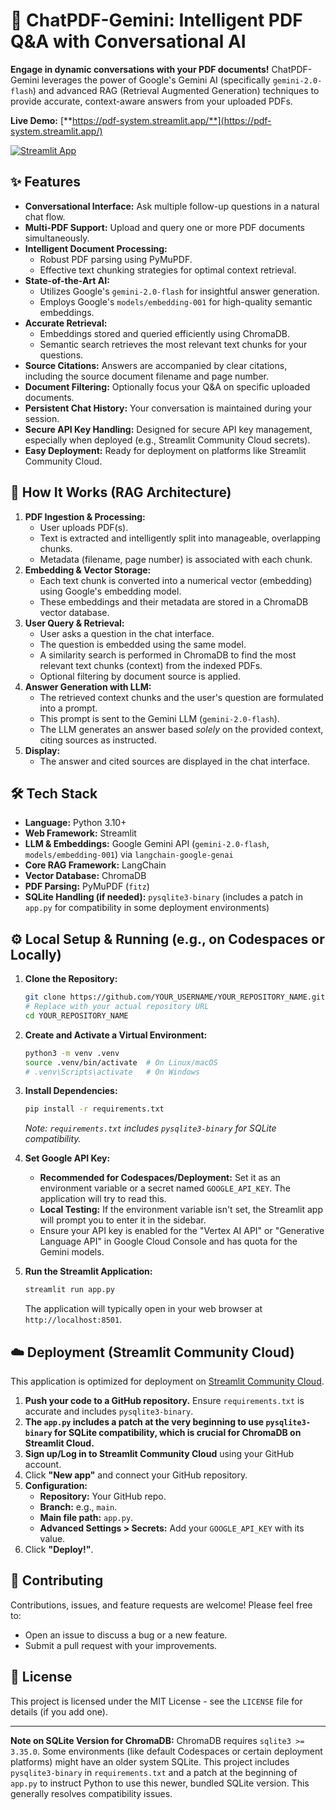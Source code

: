 # 📄 ChatPDF-Gemini: Intelligent PDF Q&A with Conversational AI

**Engage in dynamic conversations with your PDF documents!** ChatPDF-Gemini leverages the power of Google's Gemini AI (specifically `gemini-2.0-flash`) and advanced RAG (Retrieval Augmented Generation) techniques to provide accurate, context-aware answers from your uploaded PDFs.

**Live Demo:** [**https://pdf-system.streamlit.app/**](https://pdf-system.streamlit.app/)

[![Streamlit App](https://static.streamlit.io/badges/streamlit_badge_black_white.svg)](https://pdf-system.streamlit.app/)

## ✨ Features

*   **Conversational Interface:** Ask multiple follow-up questions in a natural chat flow.
*   **Multi-PDF Support:** Upload and query one or more PDF documents simultaneously.
*   **Intelligent Document Processing:**
    *   Robust PDF parsing using PyMuPDF.
    *   Effective text chunking strategies for optimal context retrieval.
*   **State-of-the-Art AI:**
    *   Utilizes Google's `gemini-2.0-flash` for insightful answer generation.
    *   Employs Google's `models/embedding-001` for high-quality semantic embeddings.
*   **Accurate Retrieval:**
    *   Embeddings stored and queried efficiently using ChromaDB.
    *   Semantic search retrieves the most relevant text chunks for your questions.
*   **Source Citations:** Answers are accompanied by clear citations, including the source document filename and page number.
*   **Document Filtering:** Optionally focus your Q&A on specific uploaded documents.
*   **Persistent Chat History:** Your conversation is maintained during your session.
*   **Secure API Key Handling:** Designed for secure API key management, especially when deployed (e.g., Streamlit Community Cloud secrets).
*   **Easy Deployment:** Ready for deployment on platforms like Streamlit Community Cloud.

## 🚀 How It Works (RAG Architecture)

1.  **PDF Ingestion & Processing:**
    *   User uploads PDF(s).
    *   Text is extracted and intelligently split into manageable, overlapping chunks.
    *   Metadata (filename, page number) is associated with each chunk.
2.  **Embedding & Vector Storage:**
    *   Each text chunk is converted into a numerical vector (embedding) using Google's embedding model.
    *   These embeddings and their metadata are stored in a ChromaDB vector database.
3.  **User Query & Retrieval:**
    *   User asks a question in the chat interface.
    *   The question is embedded using the same model.
    *   A similarity search is performed in ChromaDB to find the most relevant text chunks (context) from the indexed PDFs.
    *   Optional filtering by document source is applied.
4.  **Answer Generation with LLM:**
    *   The retrieved context chunks and the user's question are formulated into a prompt.
    *   This prompt is sent to the Gemini LLM (`gemini-2.0-flash`).
    *   The LLM generates an answer based *solely* on the provided context, citing sources as instructed.
5.  **Display:**
    *   The answer and cited sources are displayed in the chat interface.

## 🛠️ Tech Stack

*   **Language:** Python 3.10+
*   **Web Framework:** Streamlit
*   **LLM & Embeddings:** Google Gemini API (`gemini-2.0-flash`, `models/embedding-001`) via `langchain-google-genai`
*   **Core RAG Framework:** LangChain
*   **Vector Database:** ChromaDB
*   **PDF Parsing:** PyMuPDF (`fitz`)
*   **SQLite Handling (if needed):** `pysqlite3-binary` (includes a patch in `app.py` for compatibility in some deployment environments)

## ⚙️ Local Setup & Running (e.g., on Codespaces or Locally)

1.  **Clone the Repository:**
    ```bash
    git clone https://github.com/YOUR_USERNAME/YOUR_REPOSITORY_NAME.git 
    # Replace with your actual repository URL
    cd YOUR_REPOSITORY_NAME
    ```

2.  **Create and Activate a Virtual Environment:**
    ```bash
    python3 -m venv .venv
    source .venv/bin/activate  # On Linux/macOS
    # .venv\Scripts\activate   # On Windows
    ```

3.  **Install Dependencies:**
    ```bash
    pip install -r requirements.txt
    ```
    *Note: `requirements.txt` includes `pysqlite3-binary` for SQLite compatibility.*

4.  **Set Google API Key:**
    *   **Recommended for Codespaces/Deployment:** Set it as an environment variable or a secret named `GOOGLE_API_KEY`. The application will try to read this.
    *   **Local Testing:** If the environment variable isn't set, the Streamlit app will prompt you to enter it in the sidebar.
    *   Ensure your API key is enabled for the "Vertex AI API" or "Generative Language API" in Google Cloud Console and has quota for the Gemini models.

5.  **Run the Streamlit Application:**
    ```bash
    streamlit run app.py
    ```
    The application will typically open in your web browser at `http://localhost:8501`.

## ☁️ Deployment (Streamlit Community Cloud)

This application is optimized for deployment on [Streamlit Community Cloud](https://share.streamlit.io/).

1.  **Push your code to a GitHub repository.** Ensure `requirements.txt` is accurate and includes `pysqlite3-binary`.
2.  **The `app.py` includes a patch at the very beginning to use `pysqlite3-binary` for SQLite compatibility, which is crucial for ChromaDB on Streamlit Cloud.**
3.  **Sign up/Log in to Streamlit Community Cloud** using your GitHub account.
4.  Click **"New app"** and connect your GitHub repository.
5.  **Configuration:**
    *   **Repository:** Your GitHub repo.
    *   **Branch:** e.g., `main`.
    *   **Main file path:** `app.py`.
    *   **Advanced Settings > Secrets:** Add your `GOOGLE_API_KEY` with its value.
6.  Click **"Deploy!"**.

## 🤝 Contributing

Contributions, issues, and feature requests are welcome! Please feel free to:
*   Open an issue to discuss a bug or a new feature.
*   Submit a pull request with your improvements.

## 📜 License

This project is licensed under the MIT License - see the `LICENSE` file for details (if you add one).

---

**Note on SQLite Version for ChromaDB:**
ChromaDB requires `sqlite3 >= 3.35.0`. Some environments (like default Codespaces or certain deployment platforms) might have an older system SQLite. This project includes `pysqlite3-binary` in `requirements.txt` and a patch at the beginning of `app.py` to instruct Python to use this newer, bundled SQLite version. This generally resolves compatibility issues.
